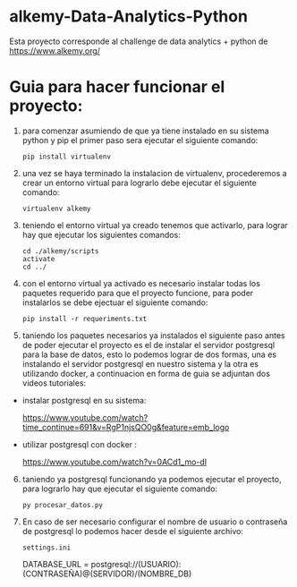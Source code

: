 # alkemy-Data-Analytics-Python

Esta proyecto corresponde al challenge de data analytics + python de https://www.alkemy.org/ 

# Guia para hacer funcionar el proyecto:

1. para comenzar asumiendo de que ya tiene instalado en su sistema python y pip el primer paso sera ejecutar el siguiente comando:
 
    ```pip install virtualenv```

2. una vez se haya terminado la instalacion de virtualenv, procederemos a crear un entorno virtual para lograrlo debe ejecutar el siguiente comando: 
 
    ```virtualenv alkemy```

3. teniendo el entorno virtual ya creado tenemos que activarlo, para lograr hay que ejecutar los siguientes comandos:
 
 
    ```
    cd ./alkemy/scripts
    activate
    cd ../ 
    ```

    
4. con el entorno virtual ya activado es necesario instalar todas los paquetes requerido para que el proyecto funcione, para poder instalarlos se debe ejectuar el siguiente comando:
  
   ```pip install -r requeriments.txt```
    
5. taniendo los paquetes necesarios ya instalados el siguiente paso antes de poder ejecutar el proyecto es el de instalar el servidor postgresql para la base de datos, esto lo podemos lograr de dos formas, una es instalando el servidor postgresql en nuestro sistema y la otra es utilizando docker, a continuacion en forma de guia se adjuntan dos videos tutoriales: 
    
 - instalar postgresql en su sistema:
 
   https://www.youtube.com/watch?time_continue=691&v=RgP1njsQO0g&feature=emb_logo

 - utilizar postgresql con docker :
 
   https://www.youtube.com/watch?v=0ACd1_mo-dI
  
6. taniendo ya postgresql funcionando ya podemos ejecutar el proyecto, para lograrlo hay que ejecutar el siguiente comando:

   ```py procesar_datos.py```
   
7. En caso de ser necesario configurar el nombre de usuario o contraseña de postgresql lo podemos hacer desde el siguiente archivo:
  
  
   ```settings.ini```
   
   DATABASE_URL = postgresql://(USUARIO):(CONTRASEÑA)@(SERVIDOR)/(NOMBRE_DB)
